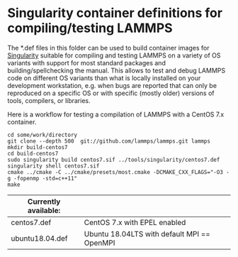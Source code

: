 # Singularity container definitions for compiling/testing LAMMPS

The *.def files in this folder can be used to build container images
for [Singularity](https://sylabs.io) suitable for compiling and testing
LAMMPS on a variety of OS variants with support for most standard packages
and building/spellchecking the manual. This allows to test and debug
LAMMPS code on different OS variants than what is locally installed on
your development workstation, e.g. when bugs are reported that can only
be reproduced on a specific OS or with specific (mostly older) versions
of tools, compilers, or libraries.

Here is a workflow for testing a compilation of LAMMPS with a CentOS 7.x container.

```
cd some/work/directory
git clone --depth 500  git://github.com/lammps/lammps.git lammps
mkdir build-centos7
cd build-centos7
sudo singularity build centos7.sif ../tools/singularity/centos7.def
singularity shell centos7.sif
cmake ../cmake -C ../cmake/presets/most.cmake -DCMAKE_CXX_FLAGS="-O3 -g -fopenmp -std=c++11"
make
```

| Currently available: |     |
| --- | --- |
| centos7.def | CentOS 7.x with EPEL enabled |
| ubuntu18.04.def | Ubuntu 18.04LTS with default MPI == OpenMPI |
